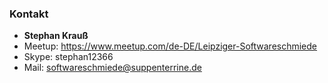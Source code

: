 ### Kontakt

+ **Stephan Krauß**
+ Meetup:  https://www.meetup.com/de-DE/Leipziger-Softwareschmiede
+ Skype: stephan12366
+ Mail: softwareschmiede@suppenterrine.de

